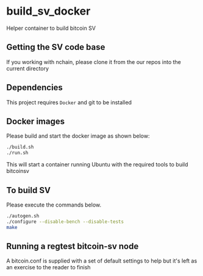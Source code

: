 # build_sv_docker
Helper container to build bitcoin SV 

## Getting the SV code base
If you working with nchain, please clone it from the our repos into the current directory

## Dependencies
This project requires `Docker` and git to be installed


## Docker images
Please build and start the docker image as shown below:
```bash
./build.sh
./run.sh
```

This will start a container running Ubuntu with the required tools to build bitcoinsv

## To build SV
Please execute the commands below. 
```bash
./autogen.sh
./configure --disable-bench --disable-tests
make 
```

## Running a regtest bitcoin-sv node
A bitcoin.conf is supplied with a set of default settings to help but it's left as an exercise to the reader to finish


